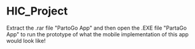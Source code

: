 # HIC_Project

Extract the .rar file "PartoGo App" and then open the .EXE file "PartaGo App" to run the prototype of what the mobile implementation of this app would look like!
